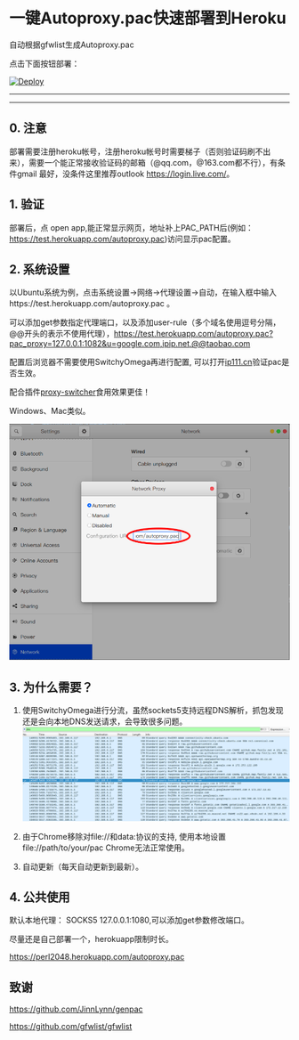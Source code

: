 # 一键Autoproxy.pac快速部署到Heroku

自动根据gfwlist生成Autoproxy.pac

点击下面按钮部署：

[![Deploy](https://www.herokucdn.com/deploy/button.png)](https://heroku.com/deploy)
- - -
- - -

## 0. 注意

部署需要注册heroku帐号，注册heroku帐号时需要梯子（否则验证码刷不出来），需要一个能正常接收验证码的邮箱（@qq.com，@163.com都不行），有条件gmail
最好，没条件这里推荐outlook <https://login.live.com/>。

## 1. 验证

部署后，点 open app,能正常显示网页，地址补上PAC_PATH后(例如：<https://test.herokuapp.com/autoproxy.pac>)访问显示pac配置。

## 2. 系统设置

以Ubuntu系统为例，点击系统设置->网络->代理设置->自动，在输入框中输入https://test.herokuapp.com/autoproxy.pac 。

可以添加get参数指定代理端口，以及添加user-rule（多个域名使用逗号分隔，@@开头的表示不使用代理），https://test.herokuapp.com/autoproxy.pac?pac_proxy=127.0.0.1:1082&u=google.com,ipip.net,@@taobao.com

配置后浏览器不需要使用SwitchyOmega再进行配置, 可以打开[ip111.cn](http://ip111.cn)验证pac是否生效。

配合插件[proxy-switcher](https://extensions.gnome.org/extension/771/proxy-switcher/)食用效果更佳！

Windows、Mac类似。

![conf](img/conf.png)

## 3. 为什么需要？

1. 使用SwitchyOmega进行分流，虽然sockets5支持远程DNS解析，抓包发现还是会向本地DNS发送请求，会导致很多问题。
![wire](img/wireshark.png)

2. 由于Chrome移除对file://和data:协议的支持, 使用本地设置file://path/to/your/pac Chrome无法正常使用。

3. 自动更新（每天自动更新到最新）。

## 4. 公共使用

默认本地代理： SOCKS5 127.0.0.1:1080,可以添加get参数修改端口。

尽量还是自己部署一个，herokuapp限制时长。

https://perl2048.herokuapp.com/autoproxy.pac

## 致谢

https://github.com/JinnLynn/genpac

https://github.com/gfwlist/gfwlist
